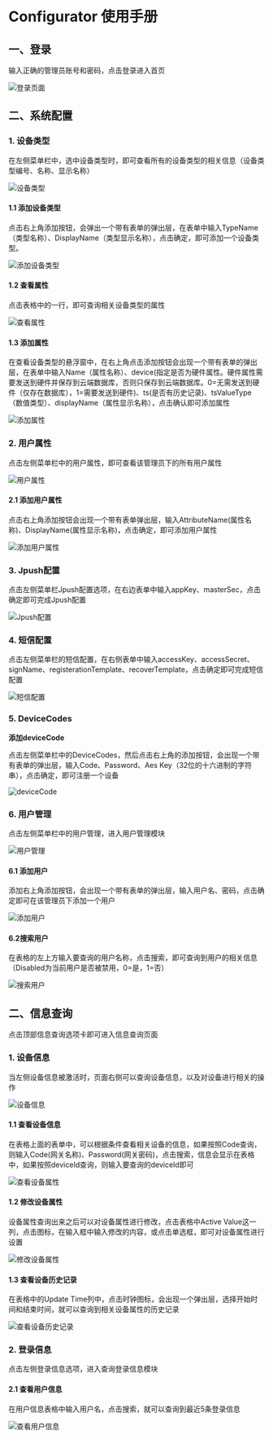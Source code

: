 # Configurator 使用手册


## 一、登录

输入正确的管理员账号和密码，点击登录进入首页

![登录页面](../images/c_login.png)


## 二、系统配置

### 1. 设备类型

在左侧菜单栏中，选中设备类型时，即可查看所有的设备类型的相关信息（设备类型编号、名称、显示名称）

![设备类型](../images/c_dType.png)

#### 1.1 添加设备类型

点击右上角添加按钮，会弹出一个带有表单的弹出层，在表单中输入TypeName（类型名称）、DisplayName（类型显示名称），点击确定，即可添加一个设备类型。


![添加设备类型](../images/c_addType.png)


#### 1.2 查看属性

点击表格中的一行，即可查询相关设备类型的属性

![查看属性](../images/c_checkAttrs.png)

#### 1.3 添加属性

在查看设备类型的悬浮窗中，在右上角点击添加按钮会出现一个带有表单的弹出层，在表单中输入Name（属性名称）、device(指定是否为硬件属性。硬件属性需要发送到硬件并保存到云端数据库，否则只保存到云端数据库。0=无需发送到硬件（仅存在数据库），1=需要发送到硬件)、ts(是否有历史记录)、tsValueType（数值类型）、displayName（属性显示名称），点击确认即可添加属性

![添加属性](../images/c_addAttr.png)


### 2. 用户属性

点击左侧菜单栏中的用户属性，即可查看该管理员下的所有用户属性

![用户属性](../images/c_userAttrs.png)

#### 2.1 添加用户属性

点击右上角添加按钮会出现一个带有表单弹出层，输入AttributeName(属性名称)、DisplayName(属性显示名称)，点击确定，即可添加用户属性

![添加用户属性](../images/c_addUserattr.png)


### 3. Jpush配置

点击左侧菜单栏Jpush配置选项，在右边表单中输入appKey、masterSec，点击确定即可完成Jpush配置

![Jpush配置](../images/c_Jpush.png)

### 4. 短信配置

点击左侧菜单栏的短信配置，在右侧表单中输入accessKey、accessSecret、signName、registerationTemplate、recoverTemplate，点击确定即可完成短信配置

![短信配置](../images/c_SMS.png)



### 5. DeviceCodes

<strong>添加deviceCode</strong>

点击左侧菜单栏中的DeviceCodes，然后点击右上角的添加按钮，会出现一个带有表单的弹出层，输入Code、Password、Aes Key（32位的十六进制的字符串），点击确定，即可注册一个设备

![deviceCode](../images/c_deviceCode.png)


### 6. 用户管理

点击左侧菜单栏中的用户管理，进入用户管理模块

![用户管理](../images/c_userAdmin.png)

#### 6.1 添加用户


添加右上角添加按钮，会出现一个带有表单的弹出层，输入用户名、密码，点击确定即可在该管理员下添加一个用户

![添加用户](../images/c_addUser.png)


#### 6.2搜索用户

在表格的左上方输入要查询的用户名称，点击搜索，即可查询到用户的相关信息（Disabled为当前用户是否被禁用，0=是，1=否）

![搜索用户](../images/c_searchUser.png)

 
## 二、信息查询

点击顶部信息查询选项卡即可进入信息查询页面

### 1. 设备信息

当左侧设备信息被激活时，页面右侧可以查询设备信息，以及对设备进行相关的操作

![设备信息](../images/c_deviceInfo.png)

#### 1.1 查看设备信息

在表格上面的表单中，可以根据条件查看相关设备的信息，如果按照Code查询，则输入Code(网关名称)、Password(网关密码)，点击搜索，信息会显示在表格中，如果按照deviceId查询，则输入要查询的deviceId即可

![查看设备属性](../images/c_checkDinfo.png)

#### 1.2 修改设备属性

设备属性查询出来之后可以对设备属性进行修改，点击表格中Active Value这一列，点击图标，在输入框中输入修改的内容，或点击单选框，即可对设备属性进行设置

![修改设备属性](../images/c_editDattr.png)


#### 1.3 查看设备历史记录

在表格中的Update Time列中，点击时钟图标，会出现一个弹出层，选择开始时间和结束时间，就可以查询到相关设备属性的历史记录

![查看设备历史记录](../images/c_checkHistory.png)


### 2. 登录信息

点击左侧登录信息选项，进入查询登录信息模块

#### 	2.1 查看用户信息

在用户信息表格中输入用户名，点击搜索，就可以查询到最近5条登录信息

![查看用户信息](../images/c_checkUserinfo.png)


